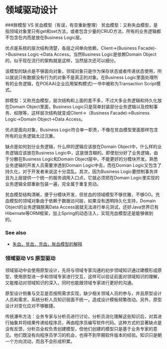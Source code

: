 领域驱动设计
============
###胖模型 VS 贫血模型（有误，有空重新整理）
贫血模型：又称失血模型，是指领域对象里只有get和set方法，或者包含少量的CRUD方法，所有的业务逻辑都不包含在内而是放在Business Logic层。

优点是系统的层次结构清楚，各层之间单向依赖，Client->(Business Facade)->Business Logic->Data Access。当然Business Logic是依赖Domain Object的。似乎现在流行的架构就是这样，当然层次还可以细分。

该模型的缺点是不够面向对象，领域对象只是作为保存状态或者传递状态使用，所以就说只有数据没有行为的对象不是真正的对象。在Business Logic里面处理所有的业务逻辑，在POEAA(企业应用架构模式)一书中被称为Transaction Script模式。

胖模型：又称充血模型，层次结构和上面的差不多，不过大多业务逻辑和持久化放在Domain Object里面，Business Logic只是简单封装部分业务逻辑以及控制事务、权限等，这样层次结构就变成Client->（Business Facade)->Business Logic->Domain Object->Data Access。

优点是面向对象，Business Logic符合单一职责，不像在贫血模型里面那样包含所有的业务逻辑太过沉重。

缺点是如何划分业务逻辑，什么样的逻辑应该放在Domain Object中，什么样的业务逻辑应该放在Business Logic中，这是很含糊的。即使划分好了业务逻辑，由于分散在Business Logic和Domain Object层中，不能更好的分模块开发。熟悉业务逻辑的开发人员需要渗透到Domain Logic中去，而在Domian Logic又包含了持久化，对于开发者来说这十分混乱。其次，因为Business Logic要控制事务并且为上层提供一个统一的服务调用入口点，它就必须把在Domain Logic里实现的业务逻辑全部重新包装一遍，完全属于重复劳动。

贫血模型结构清晰，便于分模块开发，但贫血的领域模型不够优雅，不够OO。充血模型的领域对象由于依赖于数据访问层，如果没有透明持久化支持，Domain Object的业务逻辑脱离Data Access层就无法进行单元测试，还好Java世界已有Hibernate等ORM框架，加上Spring的动态注入，实现充血模型还是能够做到的。

### See also 
* [失血，贫血，充血，胀血模型的解释](http://www.oschina.net/question/54100_10400)



### 领域驱动 VS 原型驱动

领域驱动中会使用原型设计，先将与领域专家沟通的初步领域知识通过建模形成原型，使用原型进一步和领域专家进行交互，这样可以验证前面对领域知识的理解，又能推动对领域知识的深入，同时也能跟领域专家进行更好的沟通。

原型设计侧重与交互是否按照需求实现，缺少相关领域人员的参与，并且原型设计人员和需求，系统分析人员知识层面不统一，造成设计模板频繁改动。另外，原型设计对变化应对不够敏捷。

传统瀑布方法：业务专家与分析员进行讨论，分析员消化理解这些知识后，对其进行抽象并将结果传递给程序员，再由程序员编写软件代码。这种方式的显著缺点是没有反馈，分析员全权负责创建模型，但他们创建的模型只是基于业务专家的意见。他们既没有向程序员学习的机会，也得不到早期软件版本的经验。知识只是朝一个方向流动，而且不会形成积累。


